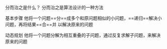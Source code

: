 分而治之是什么？
分而治之是算法设计的一种方法

基本步骤
他将一个问题==分==成多个和原问题相似的小问题，==递归==解决小问题，再将结果==合==并 以解决原来的问题



动态规划
他将一个问题分解为相互重叠的子问题，通过反复求解子问题，来解决原来的问题